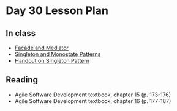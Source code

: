 # Day 30 Lesson Plan

## In class

- [Facade and Mediator](../activities/activity14-2facadeMediator.md)
- [Singleton and Monostate Patterns](../activities/activity15-1singleton.md)
- [Handout on Singleton Pattern](../activities/activity15-1handoutSingleton.md)

## Reading

- Agile Software Development textbook, chapter 15 (p. 173-176)
- Agile Software Development textbook, chapter 16 (p. 177-187)
